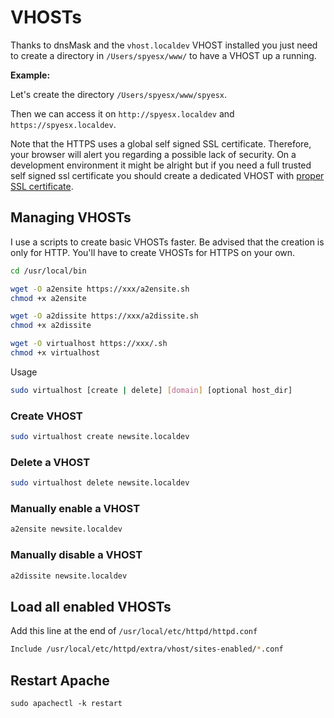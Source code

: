 # VHOSTs

Thanks to dnsMask and the `vhost.localdev` VHOST installed you just need to create a directory in `/Users/spyesx/www/` to have a VHOST up a running.

**Example:**

Let's create the directory `/Users/spyesx/www/spyesx`.

Then we can access it on `http://spyesx.localdev` and `https://spyesx.localdev`.

Note that the HTTPS uses a global self signed SSL certificate. Therefore, your browser will alert 
you regarding a possible lack of security. On a development environment it might be alright but if you need a full trusted self signed ssl certificate you should create a dedicated VHOST with [proper SSL certificate](ssl.md).

## Managing VHOSTs

I use a scripts to create basic VHOSTs faster. Be advised that the creation is only for HTTP. 
You'll have to create VHOSTs for HTTPS on your own.

```bash
cd /usr/local/bin

wget -O a2ensite https://xxx/a2ensite.sh
chmod +x a2ensite

wget -O a2dissite https://xxx/a2dissite.sh
chmod +x a2dissite

wget -O virtualhost https://xxx/.sh
chmod +x virtualhost
```

Usage

```bash
sudo virtualhost [create | delete] [domain] [optional host_dir]
```

### Create VHOST

```bash
sudo virtualhost create newsite.localdev
```

### Delete a VHOST

```bash
sudo virtualhost delete newsite.localdev
```

### Manually enable a VHOST

```bash
a2ensite newsite.localdev
```

### Manually disable a VHOST

```bash
a2dissite newsite.localdev
```


## Load all enabled VHOSTs

Add this line at the end of `/usr/local/etc/httpd/httpd.conf`

```bash
Include /usr/local/etc/httpd/extra/vhost/sites-enabled/*.conf
```

## Restart Apache

``sudo apachectl -k restart``